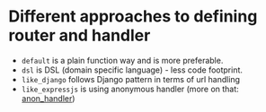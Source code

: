# Different approaches to defining router and handler

- `default` is a plain function way and is more preferable.
- `dsl` is DSL (domain specific language) - less code footprint.
- `like_django` follows Django pattern in terms of url handling
- `like_expressjs` is using anonymous handler (more on that: [anon_handler](anon_handler))
